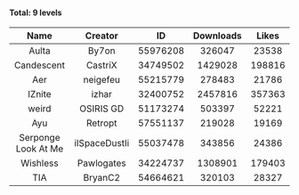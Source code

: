 #### Total: 9 levels

| Name | Creator | ID | Downloads | Likes |
|:---:|:---:|:---:|:---:|:---:|
| Aulta | By7on | 55976208 | 326047 | 23538
| Candescent | CastriX | 34749502 | 1429028 | 198816
| Aer | neigefeu | 55215779 | 278483 | 21786
| IZnite | izhar | 32400752 | 2457816 | 357363
| weird | OSIRIS GD | 51173274 | 503397 | 52221
| Ayu | Retropt | 57551137 | 219028 | 19169
| Serponge Look At Me | iISpaceDustIi | 55037478 | 343856 | 24386
| Wishless | Pawlogates | 34224737 | 1308901 | 179403
|  TIA | BryanC2 | 54664621 | 320103 | 28327
